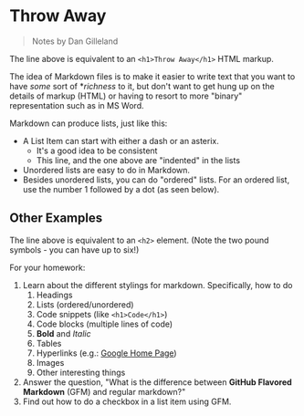 # Throw Away

> Notes by Dan Gilleland

The line above is equivalent to an `<h1>Throw Away</h1>` HTML markup.

The idea of Markdown files is to make it easier to write text that you want to have *some* sort of **richness* to it, but don't want to get hung up on the details of markup (HTML) or having to resort to more "binary" representation such as in MS Word.

Markdown can produce lists, just like this:

- A List Item can start with either a dash or an asterix.
  - It's a good idea to be consistent
  - This line, and the one above are "indented" in the lists
- Unordered lists are easy to do in Markdown.
- Besides unordered lists, you can do "ordered" lists. For an ordered list, use the number 1 followed by a dot (as seen below).

## Other Examples

The line above is equivalent to an `<h2>` element. (Note the two pound symbols - you can have up to six!)

For your homework:

1. Learn about the different stylings for markdown. Specifically, how to do
    1. Headings
    1. Lists (ordered/unordered)
    1. Code snippets (like `<h1>Code</h1>`)
    1. Code blocks (multiple lines of code)
    1. **Bold** and *Italic*
    1. Tables
    1. Hyperlinks (e.g.: [Google Home Page](www.google.ca))
    1. Images
    1. Other interesting things
1. Answer the question, "What is the difference between **GitHub Flavored Markdown** (GFM) and regular markdown?"
1. Find out how to do a checkbox in a list item using GFM.















